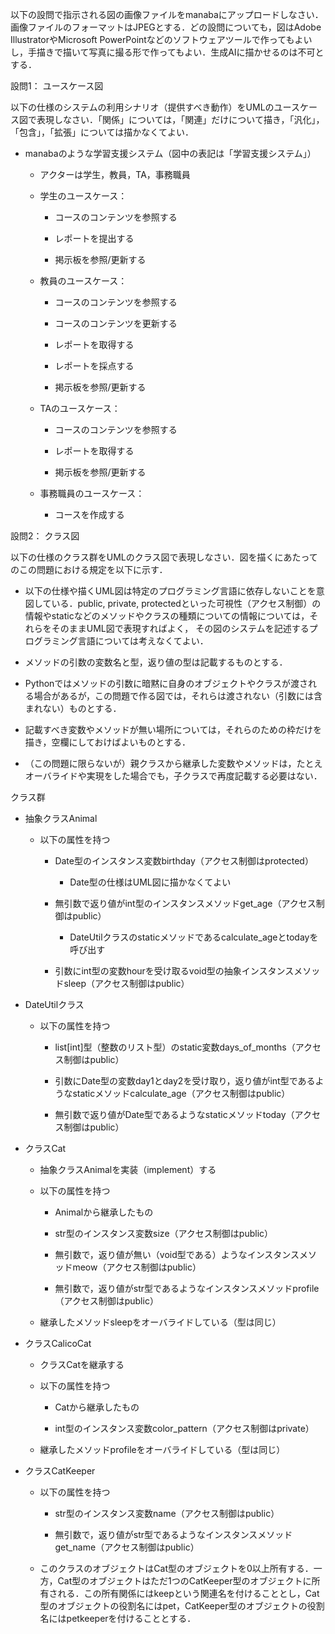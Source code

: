以下の設問で指示される図の画像ファイルをmanabaにアップロードしなさい．画像ファイルのフォーマットはJPEGとする．どの設問についても，図はAdobe IllustratorやMicrosoft PowerPointなどのソフトウェアツールで作ってもよいし，手描きで描いて写真に撮る形で作ってもよい．生成AIに描かせるのは不可とする．



設問1： ユースケース図


以下の仕様のシステムの利用シナリオ（提供すべき動作）をUMLのユースケース図で表現しなさい．「関係」については，「関連」だけについて描き，「汎化」，「包含」，「拡張」については描かなくてよい．



* manabaのような学習支援システム（図中の表記は「学習支援システム」）

    * アクターは学生，教員，TA，事務職員

    * 学生のユースケース：

        * コースのコンテンツを参照する

        * レポートを提出する

        * 掲示板を参照/更新する

    * 教員のユースケース：

        * コースのコンテンツを参照する

        * コースのコンテンツを更新する

        * レポートを取得する

        * レポートを採点する

        * 掲示板を参照/更新する

    * TAのユースケース：

        * コースのコンテンツを参照する

        * レポートを取得する

        * 掲示板を参照/更新する

    * 事務職員のユースケース：

        * コースを作成する





設問2： クラス図
 

以下の仕様のクラス群をUMLのクラス図で表現しなさい．図を描くにあたってのこの問題における規定を以下に示す．



* 以下の仕様や描くUML図は特定のプログラミング言語に依存しないことを意図している．public, private, protectedといった可視性（アクセス制御）の情報やstaticなどのメソッドやクラスの種類についての情報については，それらをそのままUML図で表現すればよく， その図のシステムを記述するプログラミング言語については考えなくてよい．

* メソッドの引数の変数名と型，返り値の型は記載するものとする．

* Pythonではメソッドの引数に暗黙に自身のオブジェクトやクラスが渡される場合があるが，この問題で作る図では，それらは渡されない（引数には含まれない）ものとする．

* 記載すべき変数やメソッドが無い場所については，それらのための枠だけを描き，空欄にしておけばよいものとする．

* （この問題に限らないが）親クラスから継承した変数やメソッドは，たとえオーバライドや実現をした場合でも，子クラスで再度記載する必要はない．





クラス群



* 抽象クラスAnimal

    * 以下の属性を持つ

      * Date型のインスタンス変数birthday（アクセス制御はprotected）

          * Date型の仕様はUML図に描かなくてよい

      * 無引数で返り値がint型のインスタンスメソッドget_age（アクセス制御はpublic）

          * DateUtilクラスのstaticメソッドであるcalculate_ageとtodayを呼び出す

      * 引数にint型の変数hourを受け取るvoid型の抽象インスタンスメソッドsleep（アクセス制御はpublic）



* DateUtilクラス

    * 以下の属性を持つ

        * list[int]型（整数のリスト型）のstatic変数days_of_months（アクセス制御はpublic）

        * 引数にDate型の変数day1とday2を受け取り，返り値がint型であるようなstaticメソッドcalculate_age（アクセス制御はpublic）

        * 無引数で返り値がDate型であるようなstaticメソッドtoday（アクセス制御はpublic）



* クラスCat

    * 抽象クラスAnimalを実装（implement）する

    * 以下の属性を持つ

        * Animalから継承したもの

        * str型のインスタンス変数size（アクセス制御はpublic）

        * 無引数で，返り値が無い（void型である）ようなインスタンスメソッドmeow（アクセス制御はpublic）

        * 無引数で，返り値がstr型であるようなインスタンスメソッドprofile（アクセス制御はpublic）

    * 継承したメソッドsleepをオーバライドしている（型は同じ） 



* クラスCalicoCat

    * クラスCatを継承する

    * 以下の属性を持つ

        * Catから継承したもの

        * int型のインスタンス変数color_pattern（アクセス制御はprivate）

    * 継承したメソッドprofileをオーバライドしている（型は同じ）



* クラスCatKeeper

    * 以下の属性を持つ

        * str型のインスタンス変数name（アクセス制御はpublic）

        * 無引数で，返り値がstr型であるようなインスタンスメソッドget_name（アクセス制御はpublic）

    * このクラスのオブジェクトはCat型のオブジェクトを0以上所有する．一方，Cat型のオブジェクトはただ1つのCatKeeper型のオブジェクトに所有される．この所有関係にはkeepという関連名を付けることとし，Cat型のオブジェクトの役割名にはpet，CatKeeper型のオブジェクトの役割名にはpetkeeperを付けることとする．